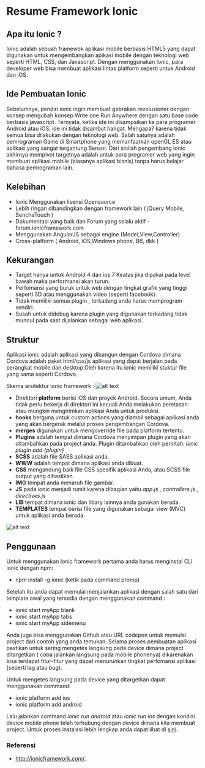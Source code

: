 # Resume Framework Ionic
## Apa itu Ionic ?
Ionic adalah sebuah framewok aplikasi mobile berbasis HTML5 yang dapat digunakan untuk mengembangkan apikasi mobile dengan teknologi web seperti HTML, CSS, dan Javascript. Dengan menggunakan Ionic, para developer web bisa membuat aplikasi lintas platform seperti untuk Android dan iOS.
## Ide Pembuatan Ionic
Sebelumnya, pendiri ionic ingin membuat gebrakan revolusioner dengan konsep mengubah konsep Write one Run Anywhere dengan satu base code berbasis javascript.
Ternyata, ketika ide ini disampaikan ke para programer Android atau iOS, ide ini tidak disambut hangat. Mengapa? karena tidak semua bisa dilakukan dengan teknologi web. Salah satunya adalah pemrograman Game di Smartphone yang memanfaatkan openGL ES atau aplikasi yang sangat tergantung Sensor. Dari sinilah pengembang Ionic akhirnya mempivot targetnya adalah untuk para programer web yang ingin membuat aplikasi mobile (biasanya aplikasi bisnis) tanpa harus belajar bahasa pemrograman lain.
## Kelebihan 
* Ionic Menggunakan lisensi Opensource
* Lebih ringan dibandingkan dengan framework lain ( jQuery Mobile, SenchaTouch )
* Dokumentasi yang baik dan Forum yang selalu aktif - forum.ionicframework.com
* Menggunakan AngularJS sebagai engine (Model,View,Controller)
* Cross-platform ( Android, iOS,Windows phone, BB, dkk )
## Kekurangan
* Target hanya untuk Android 4 dan ios 7 Keatas jika dipakai pada level bawah maka performansi akan turun.
* Perfomansi yang buruk untuk web dengan tingkat grafik yang tinggi seperti 3D atau menggunakan video (seperti facebook).
* Tidak memiliki semua plugin , terkadang anda harus memprogram sendiri.
* Susah untuk didebug karena plugin yang digunakan terkadang tidak muncul pada saat dijalankan sebagai web aplikasi.
## Struktur
Aplikasi ionic adalah aplikasi yang dibangun dengan Cordova dimana Cordova adalah paket html/css/js aplikasi yang dapat berjalan pada perangkat mobile dan desktop.Oleh karena itu ionic memiliki stuktur file yang sama seperti Cordova.

Skema arsitektur ionic framework :
![alt text](http://3.bp.blogspot.com/-rFs5sIhaoN4/Vh5JSkQUssI/AAAAAAAAEZQ/nxL24hmfyAY/s1600/ionic-architecture.png) 

* Direktori **platform** berisi iOS dan proyek Android. Secara umum, Anda tidak perlu bekerja di direktori ini kecuali Anda melakukan peretasan atau mungkin mengirimkan aplikasi Anda untuk produksi.
* **hooks** berguna untuk custom actions yang diambil sebagai aplikasi anda yang akan bergerak melalui proses pengembangan Cordova.
* **merges** digunakan untuk mengoverride file pada platform tertentu.
* **Plugins** adalah tempat dimana Cordova menyimpan plugin yang akan ditambahkan pada project anda. Plugin ditambahkan oleh perintah: *ionic plugin add {plugin}* 
* **SCSS** adalah file SASS aplikasi anda.
* **WWW** adalah tempat dimana aplikasi anda dibuat.
* **CSS** mengandung baik file CSS spesifik aplikasi Anda, atau SCSS file output yang dihasilkan.
* **IMG** tempat anda menaruh file gambar.
* **JS** pada ionic menjadi rumit karena dibagian yaitu *app.js , controllers.js , directives.js* 
* **LIB** tempat dimana ionic dan libary lainnya anda gunakan berada.
* **TEMPLATES** tempat berisi file yang digunakan sebagai view (MVC) untuk aplikasi anda berada.

![alt text](http://webdevtuts.in/wp-content/uploads/2016/01/ionic-framework-file-structure.png)


## Penggunaan
Untuk menggunakan Ionic framework pertama anda harus menginstal CLI ionic dengan npm:
* npm install -g ionic (ketik pada command promp)

Setelah itu anda dapat memulai menjalankan aplikasi dengan salah satu dari template awal yang tersedia dengan menggunakan command :
* ionic start myApp blank
* ionic start myApp tabs 
* ionic start myApp sidemenu

Anda juga bisa menggunakan Github atau URL codepen untuk memulai project dari contoh yang anda temukan. Selama proses pembuatan aplikasi pastikan untuk sering mengetes langsung pada device dimana project ditargetkan ( coba jalankan langsung pada mobile phonenya) dikarenakan bisa terdapat fitur-fitur yang dapat menurunkan tingkat perfomansi aplikasi (seperti lag atau bug).

Untuk mengetes langsung pada device yang ditargetkan dapat menggunakan command:
* ionic platform add ios 
* ionic platform add android

Lalu jalankan command *ionic run android* atau *ionic run ios* dengan kondisi device mobile phone telah terhubung dengan device dimana kita membuat project.
Untuk proses instalasi lebih lengkap anda dapat lihat di [sini](http://ionicframework.com/docs/guide/installation.html).

### Referensi 
* http://ionicframework.com/.

